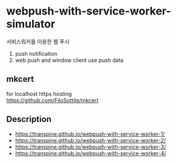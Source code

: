 # webpush-with-service-worker-simulator
서비스워커를 이용한 웹 푸시

1. push notification
2. web push and window client use push data

## mkcert
for localhost https hosting  
https://github.com/FiloSottile/mkcert

## Description
- https://transpine.github.io/webpush-with-service-worker-1/
- https://transpine.github.io/webpush-with-service-worker-2/
- https://transpine.github.io/webpush-with-service-worker-3/
- https://transpine.github.io/webpush-with-service-worker-4/